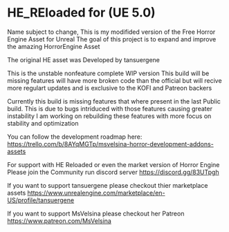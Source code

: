 # HE_REloaded for (UE 5.0)
Name subject to change, 
This is my modifided version of the Free Horror Engine Asset for Unreal
The goal of this project is to expand and improve the amazing HorrorEngine Asset

The original HE asset was Developed by tansuergene

This is the unstable nonfeature complete WIP version
This build will be missing features will have more broken code than the official but will recive more regulart updates and is exclusive to the KOFI and Patreon backers

Currently this build is missing features that where present in the last Public build.
This is due to bugs intriduced with those features causing greater instability 
I am working on rebuilding these features with more focus on stability and optimization 


You can follow the development roadmap here: 
https://trello.com/b/8AYqMGTp/msvelsina-horror-development-addons-assets

For support with HE Reloaded or even the market version of Horror Engine Please join the Community run discord server
https://discord.gg/83UTpgh

If you want to support tansuergene please checkout thier marketplace assets
https://www.unrealengine.com/marketplace/en-US/profile/tansuergene

If you want to support MsVelsina please checkout her Patreon 
https://www.patreon.com/MsVelsina
